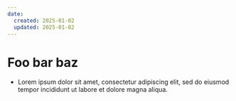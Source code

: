 ```yaml
---
date:
  created: 2025-01-02
  updated: 2025-01-02
---
```


# Foo bar baz

<!-- more -->

- Lorem ipsum dolor sit amet, consectetur adipiscing elit,
  sed do eiusmod tempor incididunt ut labore et dolore magna aliqua.
